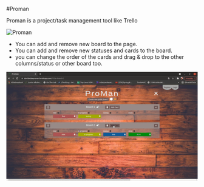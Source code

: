 #Proman

Proman is a project/task management tool like Trello

![Proman](static/images/proman1.gif)

- You can add and remove new board to the page.
- You can add and remove new statuses and cards to the board.
- you can change the order of the cards and drag & drop to the other columns/status or other board too.

![Proman](static/images/proman2.gif)